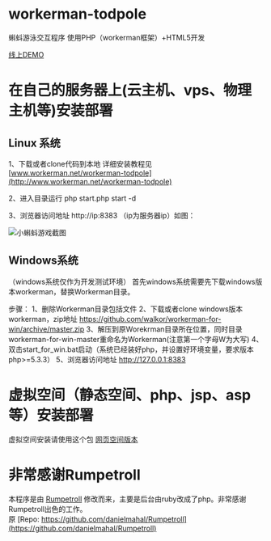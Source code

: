 workerman-todpole
=================

蝌蚪游泳交互程序 使用PHP（workerman框架）+HTML5开发

[线上DEMO](http://kedou.workerman.net)

在自己的服务器上(云主机、vps、物理主机等)安装部署
==================

## Linux 系统

1、下载或者clone代码到本地 详细安装教程见 [www.workerman.net/workerman-todpole](http://www.workerman.net/workerman-todpole)

2、进入目录运行 php start.php start -d

3、浏览器访问地址  http://ip:8383 （ip为服务器ip）如图：

![小蝌蚪游戏截图](https://github.com/walkor/workerman-todpole/blob/master/Applications/Todpole/Web/images/workerman-todpole-browser.png?raw=true)

## Windows系统
（windows系统仅作为开发测试环境）
首先windows系统需要先下载windows版本workerman，替换Workerman目录。

步骤：
1、删除Workerman目录包括文件
2、下载或者clone windows版本workerman，zip地址 https://github.com/walkor/workerman-for-win/archive/master.zip
3、解压到原Worekrman目录所在位置，同时目录workerman-for-win-master重命名为Workerman(注意第一个字母W为大写)
4、双击start_for_win.bat启动（系统已经装好php，并设置好环境变量，要求版本php>=5.3.3）
5、浏览器访问地址  http://127.0.0.1:8383 

虚拟空间（静态空间、php、jsp、asp等）安装部署
==================
虚拟空间安装请使用这个包 [网页空间版本](https://github.com/walkor/workerman-todpole-web)

非常感谢Rumpetroll
===================
本程序是由 [Rumpetroll](http://rumpetroll.com) 修改而来，主要是后台由ruby改成了php。非常感谢Rumpetroll出色的工作。  
原 [Repo: https://github.com/danielmahal/Rumpetroll](https://github.com/danielmahal/Rumpetroll)



